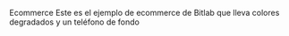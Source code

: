 Ecommerce
Este es el ejemplo de ecommerce de Bitlab que lleva colores degradados y un teléfono de fondo

